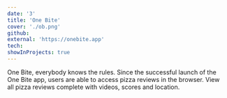 ```yaml
---
date: '3'
title: 'One Bite'
cover: './ob.png'
github:
external: 'https://onebite.app'
tech:
showInProjects: true
---
```


One Bite, everybody knows the rules. Since the successful launch of the One Bite app, users are able to access pizza reviews in the browser. View all pizza reviews complete with videos, scores and location.
